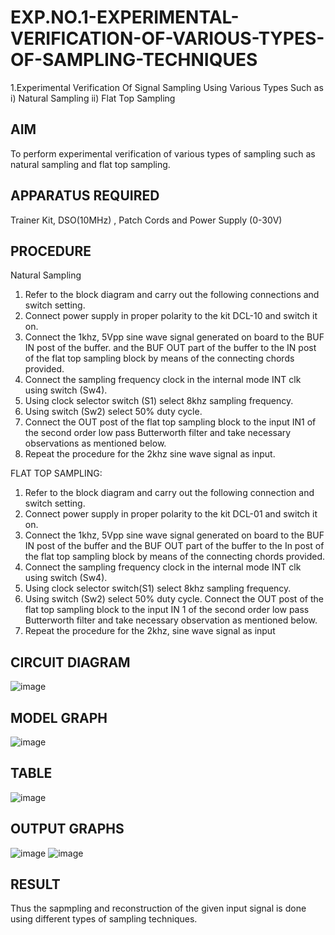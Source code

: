 # EXP.NO.1-EXPERIMENTAL-VERIFICATION-OF-VARIOUS-TYPES-OF-SAMPLING-TECHNIQUES
 

1.Experimental Verification Of Signal Sampling Using Various Types Such as 
    i) Natural Sampling
    ii) Flat Top Sampling

## AIM
 To perform experimental verification of various types of sampling such as natural sampling and flat top sampling.
## APPARATUS REQUIRED
Trainer Kit, DSO(10MHz) , Patch Cords and Power Supply (0-30V)   
## PROCEDURE
Natural Sampling
1. Refer to the block diagram and carry out the following connections and switch setting.
2. Connect power supply in proper polarity to the kit DCL-10 and switch it on.
3. Connect the 1khz, 5Vpp sine wave signal generated on board to the BUF IN post of the buffer.
and the BUF OUT part of the buffer to the IN post of the flat top sampling block by means of the connecting chords provided.
4. Connect the sampling frequency clock in the internal mode INT clk using switch (Sw4).
5. Using clock selector switch (S1) select 8khz sampling frequency.
6. Using switch (Sw2) select 50% duty cycle.
7. Connect the OUT post of the flat top sampling block to the input IN1 of the second order low pass Butterworth filter and take necessary observations as mentioned below.
8. Repeat the procedure for the 2khz sine wave signal as input.
   
FLAT TOP SAMPLING:
1. Refer to the block diagram and carry out the following connection and switch setting.
2. Connect power supply in proper polarity to the kit DCL-01 and switch it on.
3. Connect the 1khz, 5Vpp sine wave signal generated on board to the BUF IN post of the buffer and the BUF OUT part of the buffer to the In post of the flat top sampling block by means of the connecting chords provided.
4. Connect the sampling frequency clock in the internal mode INT clk using switch (Sw4).
5. Using clock selector switch(S1) select 8khz sampling frequency.
6. Using switch (Sw2) select 50% duty cycle. Connect the OUT post of the flat top sampling block to the input IN 1 of the second order low pass Butterworth filter and take necessary observation as mentioned below.
7. Repeat the procedure for the 2khz, sine wave signal as input

## CIRCUIT DIAGRAM

![image](https://github.com/user-attachments/assets/35a22830-e7ee-471d-9b9d-d068ea8e4f39)





## MODEL GRAPH

![image](https://github.com/user-attachments/assets/09fb2403-25dc-4768-8849-7b9f93d53fe8)



## TABLE

![image](https://github.com/user-attachments/assets/b161f03e-4978-4557-9209-5f1800ecad80)





## OUTPUT GRAPHS

![image](https://github.com/user-attachments/assets/5f48dc53-50e4-47f6-bb39-1b6649a26b27)
![image](https://github.com/user-attachments/assets/c61844a7-e3ba-4828-ae1c-dea3b0b1bf5b)






## RESULT 
Thus the sapmpling and reconstruction of the given input signal is done using different types of sampling techniques.
